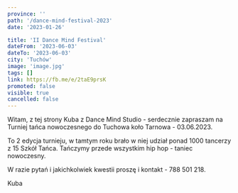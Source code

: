 ```yaml
---
province: ''
path: '/dance-mind-festival-2023'
date: '2023-01-26'

title: 'II Dance Mind Festival'
dateFrom: '2023-06-03'
dateTo: '2023-06-03'
city: 'Tuchów'
image: 'image.jpg'
tags: []
link: https://fb.me/e/2taE9prsK
promoted: false
visible: true
cancelled: false
---
```

Witam, z tej strony Kuba z Dance Mind Studio - serdecznie zapraszam na Turniej tańca nowoczesnego do Tuchowa koło Tarnowa - 03.06.2023.

To 2 edycja turnieju, w tamtym roku brało w niej udział ponad 1000 tancerzy z 15 Szkół Tańca. Tańczymy przede wszystkim hip hop - taniec nowoczesny.

W razie pytań i jakichkolwiek kwestii proszę i kontakt - 788 501 218.

Kuba
